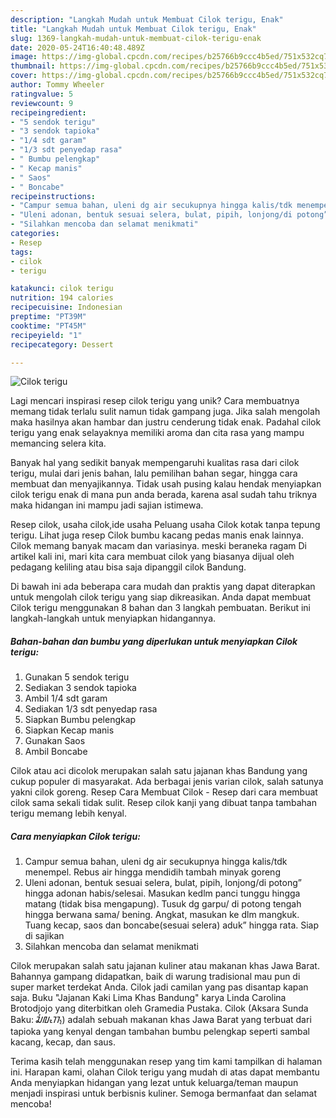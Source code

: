 ```yaml
---
description: "Langkah Mudah untuk Membuat Cilok terigu, Enak"
title: "Langkah Mudah untuk Membuat Cilok terigu, Enak"
slug: 1369-langkah-mudah-untuk-membuat-cilok-terigu-enak
date: 2020-05-24T16:40:48.489Z
image: https://img-global.cpcdn.com/recipes/b25766b9ccc4b5ed/751x532cq70/cilok-terigu-foto-resep-utama.jpg
thumbnail: https://img-global.cpcdn.com/recipes/b25766b9ccc4b5ed/751x532cq70/cilok-terigu-foto-resep-utama.jpg
cover: https://img-global.cpcdn.com/recipes/b25766b9ccc4b5ed/751x532cq70/cilok-terigu-foto-resep-utama.jpg
author: Tommy Wheeler
ratingvalue: 5
reviewcount: 9
recipeingredient:
- "5 sendok terigu"
- "3 sendok tapioka"
- "1/4 sdt garam"
- "1/3 sdt penyedap rasa"
- " Bumbu pelengkap"
- " Kecap manis"
- " Saos"
- " Boncabe"
recipeinstructions:
- "Campur semua bahan, uleni dg air secukupnya hingga kalis/tdk menempel. Rebus air hingga mendidih tambah minyak goreng"
- "Uleni adonan, bentuk sesuai selera, bulat, pipih, lonjong/di potong” hingga adonan habis/selesai. Masukan kedlm panci tunggu hingga matang (tidak bisa mengapung). Tusuk dg garpu/ di potong tengah hingga berwana sama/ bening. Angkat, masukan ke dlm mangkuk. Tuang kecap, saos dan boncabe(sesuai selera) aduk” hingga rata. Siap di sajikan"
- "Silahkan mencoba dan selamat menikmati"
categories:
- Resep
tags:
- cilok
- terigu

katakunci: cilok terigu 
nutrition: 194 calories
recipecuisine: Indonesian
preptime: "PT39M"
cooktime: "PT45M"
recipeyield: "1"
recipecategory: Dessert

---
```



![Cilok terigu](https://img-global.cpcdn.com/recipes/b25766b9ccc4b5ed/751x532cq70/cilok-terigu-foto-resep-utama.jpg)

Lagi mencari inspirasi resep cilok terigu yang unik? Cara membuatnya memang tidak terlalu sulit namun tidak gampang juga. Jika salah mengolah maka hasilnya akan hambar dan justru cenderung tidak enak. Padahal cilok terigu yang enak selayaknya memiliki aroma dan cita rasa yang mampu memancing selera kita.

Banyak hal yang sedikit banyak mempengaruhi kualitas rasa dari cilok terigu, mulai dari jenis bahan, lalu pemilihan bahan segar, hingga cara membuat dan menyajikannya. Tidak usah pusing kalau hendak menyiapkan cilok terigu enak di mana pun anda berada, karena asal sudah tahu triknya maka hidangan ini mampu jadi sajian istimewa.

Resep cilok, usaha cilok,ide usaha Peluang usaha Cilok kotak tanpa tepung terigu. Lihat juga resep Cilok bumbu kacang pedas manis enak lainnya. Cilok memang banyak macam dan variasinya. meski beraneka ragam Di artikel kali ini, mari kita cara membuat cilok yang biasanya dijual oleh pedagang keliling atau bisa saja dipanggil cilok Bandung.


Di bawah ini ada beberapa cara mudah dan praktis yang dapat diterapkan untuk mengolah cilok terigu yang siap dikreasikan. Anda dapat membuat Cilok terigu menggunakan 8 bahan dan 3 langkah pembuatan. Berikut ini langkah-langkah untuk menyiapkan hidangannya.

<!--inarticleads1-->

##### Bahan-bahan dan bumbu yang diperlukan untuk menyiapkan Cilok terigu:

1. Gunakan 5 sendok terigu
1. Sediakan 3 sendok tapioka
1. Ambil 1/4 sdt garam
1. Sediakan 1/3 sdt penyedap rasa
1. Siapkan  Bumbu pelengkap
1. Siapkan  Kecap manis
1. Gunakan  Saos
1. Ambil  Boncabe


Cilok atau aci dicolok merupakan salah satu jajanan khas Bandung yang cukup populer di masyarakat. Ada berbagai jenis varian cilok, salah satunya yakni cilok goreng. Resep Cara Membuat Cilok - Resep dari cara membuat cilok sama sekali tidak sulit. Resep cilok kanji yang dibuat tanpa tambahan terigu memang lebih kenyal. 

<!--inarticleads2-->

##### Cara menyiapkan Cilok terigu:

1. Campur semua bahan, uleni dg air secukupnya hingga kalis/tdk menempel. Rebus air hingga mendidih tambah minyak goreng
1. Uleni adonan, bentuk sesuai selera, bulat, pipih, lonjong/di potong” hingga adonan habis/selesai. Masukan kedlm panci tunggu hingga matang (tidak bisa mengapung). Tusuk dg garpu/ di potong tengah hingga berwana sama/ bening. Angkat, masukan ke dlm mangkuk. Tuang kecap, saos dan boncabe(sesuai selera) aduk” hingga rata. Siap di sajikan
1. Silahkan mencoba dan selamat menikmati


Cilok merupakan salah satu jajanan kuliner atau makanan khas Jawa Barat. Bahannya gampang didapatkan, baik di warung tradisional mau pun di super market terdekat Anda. Cilok jadi camilan yang pas disantap kapan saja. Buku &#34;Jajanan Kaki Lima Khas Bandung&#34; karya Linda Carolina Brotodjojo yang diterbitkan oleh Gramedia Pustaka. Cilok (Aksara Sunda Baku: ᮎᮤᮜᮧᮊ᮪) adalah sebuah makanan khas Jawa Barat yang terbuat dari tapioka yang kenyal dengan tambahan bumbu pelengkap seperti sambal kacang, kecap, dan saus. 

Terima kasih telah menggunakan resep yang tim kami tampilkan di halaman ini. Harapan kami, olahan Cilok terigu yang mudah di atas dapat membantu Anda menyiapkan hidangan yang lezat untuk keluarga/teman maupun menjadi inspirasi untuk berbisnis kuliner. Semoga bermanfaat dan selamat mencoba!
